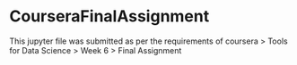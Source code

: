 # CourseraFinalAssignment
This jupyter file was submitted as per the requirements of coursera > Tools for Data Science > Week 6 > Final Assignment
